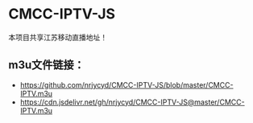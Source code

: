 # CMCC-IPTV-JS
本项目共享江苏移动直播地址！
## m3u文件链接：
- https://github.com/nrjycyd/CMCC-IPTV-JS/blob/master/CMCC-IPTV.m3u
- https://cdn.jsdelivr.net/gh/nrjycyd/CMCC-IPTV-JS@master/CMCC-IPTV.m3u

